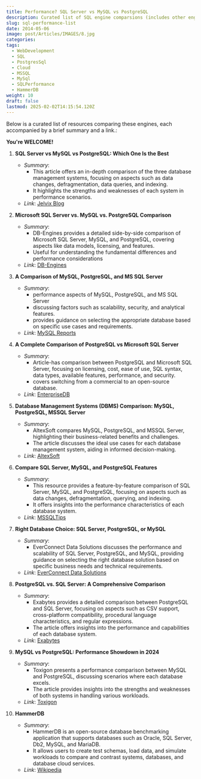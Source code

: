 ```yaml
---
title: Performance? SQL Server vs MySQL vs PostgreSQL
description: Curated list of SQL engine comparsions (includes other engines as well)
slug: sql-performance-list
date: 2014-05-06
image: post/Articles/IMAGES/8.jpg
categories: 
tags:
  - WebDevelopment
  - SQL
  - PostgresSql
  - Cloud
  - MSSQL
  - MySql
  - SQLPerformance
  - HammerDB
weight: 10
draft: false
lastmod: 2025-02-02T14:15:54.120Z
---
```

Below is a curated list of resources comparing these engines, each accompanied by a brief summary and a link.:

**You're WELCOME!**

1. **SQL Server vs MySQL vs PostgreSQL: Which One Is the Best**
   * *Summary*:
     * This article offers an in-depth comparison of the three database management systems, focusing on aspects such as data changes, defragmentation, data queries, and indexing.
     * It highlights the strengths and weaknesses of each system in  performance scenarios.
   * *Link*: [Jelvix Blog](https://jelvix.com/blog/mysql-postgresql-sql-server)

2. **Microsoft SQL Server vs. MySQL vs. PostgreSQL Comparison**
   * *Summary*:
     * DB-Engines provides a detailed side-by-side comparison of Microsoft SQL Server, MySQL, and PostgreSQL, covering aspects like data models, licensing, and features.
     * Useful for understanding the fundamental differences and performance considerations
   * *Link*: [DB-Engines](https://db-engines.com/en/system/Microsoft%2BSQL%2BServer%3BMySQL%3BPostgreSQL)

3. **A Comparison of MySQL, PostgreSQL, and MS SQL Server**
   * *Summary*:
     * performance aspects of MySQL, PostgreSQL, and MS SQL Server
     * discussing factors such as scalability, security, and analytical features.
     * provides guidance on selecting the appropriate database  based on specific use cases and requirements.
   * *Link*: [MySQL Reports](https://mysqlreports.com/blog/mysql-vs-postgresql-vs-ms-sql-server-a-comprehensive-comparison/)

4. **A Complete Comparison of PostgreSQL vs Microsoft SQL Server**
   * *Summary*:
     * Article-has comparison between PostgreSQL and Microsoft SQL Server, focusing on licensing, cost, ease of use, SQL syntax, data types, available features, performance, and security.
     * covers switching from a commercial to an open-source database.
   * *Link*: [EnterpriseDB](https://www.enterprisedb.com/blog/microsoft-sql-server-mssql-vs-postgresql-comparison-details-what-differences)

5. **Database Management Systems (DBMS) Comparison: MySQL, PostgreSQL, MSSQL Server**
   * *Summary*:
     * AltexSoft compares MySQL, PostgreSQL, and MSSQL Server, highlighting their business-related benefits and challenges.
     * The article discusses the ideal use cases for each database management system, aiding in informed decision-making.
   * *Link*: [AltexSoft](https://www.altexsoft.com/blog/comparing-database-management-systems-mysql-postgresql-mssql-server-mongodb-elasticsearch-and-others/)

6. **Compare SQL Server, MySQL, and PostgreSQL Features**
   * *Summary*:
     * This resource provides a feature-by-feature comparison of SQL Server, MySQL, and PostgreSQL, focusing on aspects such as data changes, defragmentation, querying, and indexing.
     * It offers insights into the performance characteristics of each database system.
   * *Link*: [MSSQLTips](https://www.mssqltips.com/sqlservertip/5745/compare-sql-server-mysql-and-postgresql-features/)

7. **Right Database Choice: SQL Server, PostgreSQL, or MySQL**
   * *Summary*:
     * EverConnect Data Solutions discusses the performance and scalability of SQL Server, PostgreSQL, and MySQL, providing guidance on selecting the right database solution based on specific business needs and technical requirements.
   * *Link*: [EverConnect Data Solutions](https://everconnectds.com/blog/choosing-the-right-database-solution-microsoft-sql-server-postgresql-or-mysql/)

8. **PostgreSQL vs. SQL Server: A Comprehensive Comparison**
   * *Summary*:
     * Exabytes provides a detailed comparison between PostgreSQL and SQL Server, focusing on aspects such as CSV support, cross-platform compatibility, procedural language characteristics, and regular expressions.
     * The article offers insights into the performance and capabilities of each database system.
   * *Link*: [Exabytes](https://www.exabytes.my/blog/postgresql-and-sql-server-comparison/)

9. **MySQL vs PostgreSQL: Performance Showdown in 2024**
   * *Summary*:
     * Toxigon presents a performance comparison between MySQL and PostgreSQL, discussing scenarios where each database excels.
     * The article provides insights into the strengths and weaknesses of both systems in handling various workloads.
   * *Link*: [Toxigon](https://toxigon.com/mysql-vs-postgresql-performance-comparison)

10. **HammerDB**
    * *Summary*:
      * HammerDB is an open-source database benchmarking application that supports databases such as Oracle, SQL Server, Db2, MySQL, and MariaDB.
      * It allows users to create test schemas, load data, and simulate workloads to compare and contrast systems, databases, and database cloud services.
    * *Link*: [Wikipedia](https://en.wikipedia.org/wiki/HammerDB)
